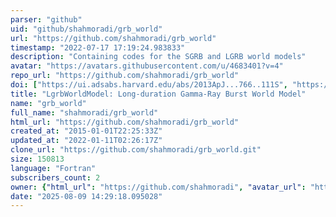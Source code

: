 ```yaml
---
parser: "github"
uid: "github/shahmoradi/grb_world"
url: "https://github.com/shahmoradi/grb_world"
timestamp: "2022-07-17 17:19:24.983833"
description: "Containing codes for the SGRB and LGRB world models"
avatar: "https://avatars.githubusercontent.com/u/4683401?v=4"
repo_url: "https://github.com/shahmoradi/grb_world"
doi: ["https://ui.adsabs.harvard.edu/abs/2013ApJ...766..111S", "https://ui.adsabs.harvard.edu/abs/2017ascl.soft12016S/abstract"]
title: "LgrbWorldModel: Long-duration Gamma-Ray Burst World Model"
name: "grb_world"
full_name: "shahmoradi/grb_world"
html_url: "https://github.com/shahmoradi/grb_world"
created_at: "2015-01-01T22:25:33Z"
updated_at: "2022-01-11T02:26:17Z"
clone_url: "https://github.com/shahmoradi/grb_world.git"
size: 150813
language: "Fortran"
subscribers_count: 2
owner: {"html_url": "https://github.com/shahmoradi", "avatar_url": "https://avatars.githubusercontent.com/u/4683401?v=4", "login": "shahmoradi", "type": "User"}
date: "2025-08-09 14:29:18.095028"
---
```

